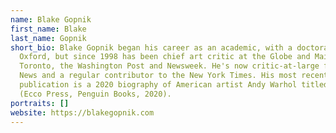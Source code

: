 ```yaml
---
name: Blake Gopnik
first_name: Blake
last_name: Gopnik
short_bio: Blake Gopnik began his career as an academic, with a doctorate from
  Oxford, but since 1998 has been chief art critic at the Globe and Mail in
  Toronto, the Washington Post and Newsweek. He's now critic-at-large for artnet
  News and a regular contributor to the New York Times. His most recent
  publication is a 2020 biography of American artist Andy Warhol titled “Warhol”
  (Ecco Press, Penguin Books, 2020).
portraits: []
website: https://blakegopnik.com
---
```

